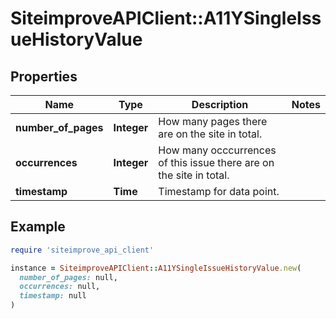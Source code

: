 # SiteimproveAPIClient::A11YSingleIssueHistoryValue

## Properties

| Name | Type | Description | Notes |
| ---- | ---- | ----------- | ----- |
| **number_of_pages** | **Integer** | How many pages there are on the site in total. |  |
| **occurrences** | **Integer** | How many occcurrences of this issue there are on the site in total. |  |
| **timestamp** | **Time** | Timestamp for data point. |  |

## Example

```ruby
require 'siteimprove_api_client'

instance = SiteimproveAPIClient::A11YSingleIssueHistoryValue.new(
  number_of_pages: null,
  occurrences: null,
  timestamp: null
)
```

